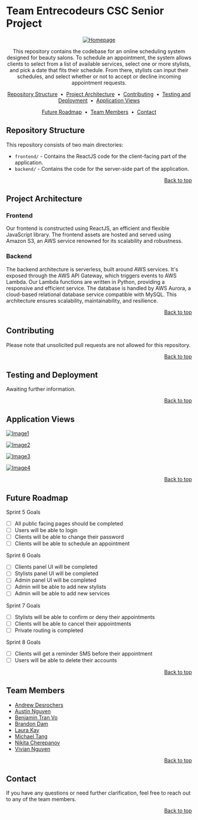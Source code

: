 # Team Entrecodeurs CSC Senior Project

<p align="center">
<a href="https://ibb.co/xqMtdyc"><img src="https://i.ibb.co/5h5gwdz/Homepage.png" alt="Homepage" border="0"></a>
</p>

<p align="center">
This repository contains the codebase for an online scheduling system designed for beauty salons. To schedule an appointment, the system allows clients to select from a list of available services, select one or more stylists, and pick a date that fits their schedule. From there, stylists can input their schedules, and select whether or not to accept or decline incoming appointment requests.
</p>

<p align="center">
<a href="#repository-structure">Repository Structure</a> &nbsp;&bull;&nbsp;
<a href="#project-architecture">Project Architecture</a> &nbsp;&bull;&nbsp;
<a href="#contributing">Contributing</a> &nbsp;&bull;&nbsp;
<a href="#testing-and-deployment">Testing and Deployment</a> &nbsp;&bull;&nbsp;
<a href="#application-views">Application Views</a>
</p>

<p align="center">
<a href="#future-roadmap">Future Roadmap</a> &nbsp;&bull;&nbsp;
<a href="#team-members">Team Members</a> &nbsp;&bull;&nbsp;
<a href="#contact">Contact</a>
</p>

## Repository Structure

This repository consists of two main directories:

- `frontend/` - Contains the ReactJS code for the client-facing part of the application.
- `backend/` - Contains the code for the server-side part of the application.

<div align="right"> <a href="#team-entrecodeurs-csc-senior-project">Back to top</a> </div>

## Project Architecture

### Frontend

Our frontend is constructed using ReactJS, an efficient and flexible JavaScript library. The frontend assets are hosted and served using Amazon S3, an AWS service renowned for its scalability and robustness.

### Backend

The backend architecture is serverless, built around AWS services. It's exposed through the AWS API Gateway, which triggers events to AWS Lambda. Our Lambda functions are written in Python, providing a responsive and efficient service. The database is handled by AWS Aurora, a cloud-based relational database service compatible with MySQL. This architecture ensures scalability, maintainability, and resilience.

<div align="right"> <a href="#team-entrecodeurs-csc-senior-project">Back to top</a> </div>

## Contributing

Please note that unsolicited pull requests are not allowed for this repository. 

<div align="right"> <a href="#team-entrecodeurs-csc-senior-project">Back to top</a> </div>

## Testing and Deployment

Awaiting further information.

<div align="right"> <a href="#team-entrecodeurs-csc-senior-project">Back to top</a> </div>

## Application Views

<a href="https://ibb.co/8KjzYcL"><img src="https://i.ibb.co/HFrNhdf/Image1.png" alt="Image1" border="0"></a>

<a href="https://ibb.co/M7JbfZ2"><img src="https://i.ibb.co/w42T7B0/Image2.png" alt="Image2" border="0"></a>

<a href="https://imgbb.com/"><img src="https://i.ibb.co/0cfSFZT/Image3.png" alt="Image3" border="0"></a>

<a href="https://imgbb.com/"><img src="https://i.ibb.co/f0Fcc2H/Image4.png" alt="Image4" border="0"></a>

<div align="right"> <a href="#team-entrecodeurs-csc-senior-project">Back to top</a> </div>

## Future Roadmap

Sprint 5 Goals
- [ ] All public facing pages should be completed
- [ ] Users will be able to login
- [ ] Clients will be able to change their password
- [ ] Clients will be able to schedule an appointment

Sprint 6 Goals
- [ ] Clients panel UI will be completed
- [ ] Stylists panel UI will be completed
- [ ] Admin panel UI will be completed
- [ ] Admin will be able to add new stylists
- [ ] Admin will be able to add new services

Sprint 7 Goals
- [ ] Stylists will be able to confirm or deny their appointments
- [ ] Clients will be able to cancel their appointments
- [ ] Private routing is completed

Sprint 8 Goals
- [ ] Clients will get a reminder SMS before their appointment
- [ ] Users will be able to delete their accounts

<div align="right"> <a href="#team-entrecodeurs-csc-senior-project">Back to top</a> </div>

## Team Members

- [Andrew Desrochers](mailto:andrewdesrochers@csus.edu)
- [Austin Nguyen](mailto:austinnguyen3@csus.edu)
- [Benjamin Tran Vo](mailto:benjamintranvo@csus.edu)
- [Brandon Dam](mailto:bdam@csus.edu)
- [Laura Kay](mailto:laurakay2@csus.edu)
- [Michael Tang](mailto:mtang@csus.edu) 
- [Nikita Cherepanov](mailto:ncherepanov@csus.edu)
- [Vivian Nguyen](mailto:viviannguyen5@csus.edu)

<div align="right"> <a href="#team-entrecodeurs-csc-senior-project">Back to top</a> </div>

## Contact

If you have any questions or need further clarification, feel free to reach out to any of the team members.

<div align="right"> <a href="#team-entrecodeurs-csc-senior-project">Back to top</a> </div>
